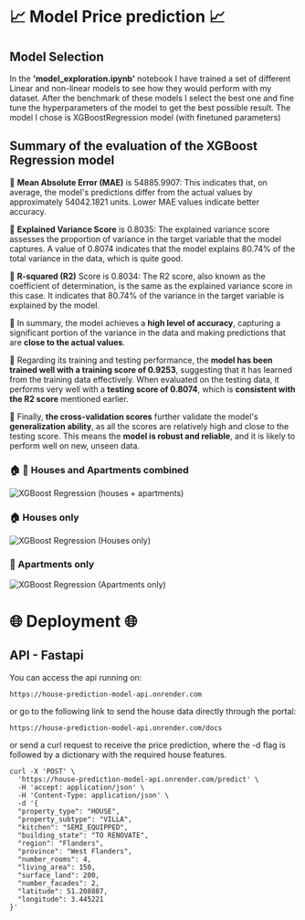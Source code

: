 # :chart_with_upwards_trend: Model Price prediction :chart_with_upwards_trend:

## Model Selection

In the **'model_exploration.ipynb'** notebook I have trained a set of different Linear and non-linear models to see how they would perform with my dataset. After the benchmark of these models I select the best one and fine tune the hyperparameters of the model to get the best possible result. The model I chose is XGBoostRegression model (with finetuned parameters)

## Summary of the evaluation of the XGBoost Regression model

:pushpin: **Mean Absolute Error (MAE)** is 54885.9907: This indicates that, on average, the model's predictions differ from the actual values by approximately 54042.1821 units. Lower MAE values indicate better accuracy.

:pushpin: **Explained Variance Score** is 0.8035: The explained variance score assesses the proportion of variance in the target variable that the model captures. A value of 0.8074 indicates that the model explains 80.74% of the total variance in the data, which is quite good.

:pushpin: **R-squared (R2)** Score is 0.8034: The R2 score, also known as the coefficient of determination, is the same as the explained variance score in this case. It indicates that 80.74% of the variance in the target variable is explained by the model.

:card_index: In summary, the model achieves a **high level of accuracy**, capturing a significant portion of the variance in the data and making predictions that are **close to the actual values**.

:card_index: Regarding its training and testing performance, the **model has been trained well with a training score of 0.9253**, suggesting that it has learned from the training data effectively. When evaluated on the testing data, it performs very well with a **testing score of 0.8074**, which is **consistent with the R2 score** mentioned earlier.

:card_index: Finally, **the cross-validation scores** further validate the model's **generalization ability**, as all the scores are relatively high and close to the testing score. This means the **model is robust and reliable**, and it is likely to perform well on new, unseen data.

### :house: :office: Houses and Apartments combined <br>
![XGBoost Regression (houses + apartments)](https://github.com/nikolaaswillaert/ImmoElizaDataAnalysis/assets/106211266/a84d6536-4d4c-4a7d-921c-8e4bfef38ec8)


### :house: Houses only <br>
![XGBoost Regression (Houses only)](https://github.com/nikolaaswillaert/ImmoElizaDataAnalysis/assets/106211266/6e7f7ac2-cc84-462b-8f85-2cc15ccb5168)

### :office: Apartments only <br>
![XGBoost Regression (Apartments only)](https://github.com/nikolaaswillaert/ImmoElizaDataAnalysis/assets/106211266/c36fcd17-f2e8-445c-8638-5951389dffdf)

# :globe_with_meridians: Deployment :globe_with_meridians:
## API - Fastapi

You can access the api running on:
```
https://house-prediction-model-api.onrender.com
```
or go to the following link to send the house data directly through the portal:
```
https://house-prediction-model-api.onrender.com/docs
```

or send a curl request to receive the price prediction, where the -d flag is followed by a dictionary with the required house features.
```
curl -X 'POST' \
  'https://house-prediction-model-api.onrender.com/predict' \
  -H 'accept: application/json' \
  -H 'Content-Type: application/json' \
  -d '{
  "property_type": "HOUSE",
  "property_subtype": "VILLA",
  "kitchen": "SEMI_EQUIPPED",
  "building_state": "TO RENOVATE",
  "region": "Flanders",
  "province": "West Flanders",
  "number_rooms": 4,
  "living_area": 150,
  "surface_land": 200,
  "number_facades": 2,
  "latitude": 51.208887,
  "longitude": 3.445221
}'
```
